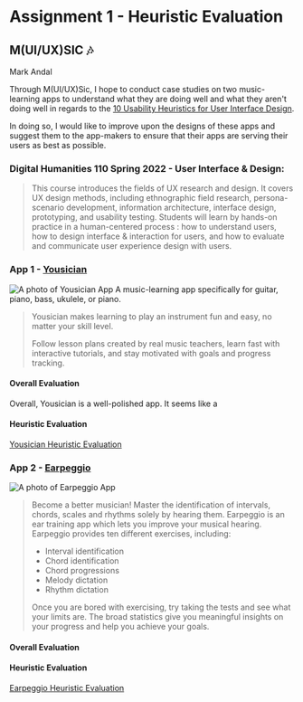 # Assignment 1 - Heuristic Evaluation
## M(UI/UX)SIC 🎶
Mark Andal

Through M(UI/UX)Sic, I hope to conduct case studies on two music-learning apps to understand what they are doing well and what they aren't doing well in regards to the [10 Usability Heuristics for User Interface Design](https://www.nngroup.com/articles/ten-usability-heuristics/).

In doing so, I would like to improve upon the designs of these apps and suggest them to the app-makers to ensure that their apps are serving their users as best as possible.


### Digital Humanities 110 Spring 2022 - User Interface & Design:
> This course introduces the fields of UX research and design. It covers UX design methods, including ethnographic field research, persona-scenario development, information architecture, interface design, prototyping, and usability testing. Students will learn by hands-on practice in a human-centered process : how to understand users, how to design interface & interaction for users, and how to evaluate and communicate user experience design with users.

### App 1 - [Yousician](https://yousician.com/)
![A photo of Yousician App](https://i.imgur.com/yFXU8wR.jpg)
A music-learning app specifically for guitar, piano, bass, ukulele, or piano.
> Yousician makes learning to play an instrument fun and easy, no matter your skill level.
>
> Follow lesson plans created by real music teachers, learn fast with interactive tutorials, and stay motivated with goals and progress tracking.

#### Overall Evaluation
Overall, Yousician is a well-polished app. It seems like a 

#### Heuristic Evaluation
[Yousician Heuristic Evaluation](https://github.com/make-a-mark/dh110/blob/main/Assignment%201/Heuristic%20Evalulation%20-%20Yousician.pdf)

### App 2 - [Earpeggio](https://earpeggio.com/)
![A photo of Earpeggio App](https://i.imgur.com/tQHYYvq.jpg)

> Become a better musician! Master the identification of intervals, chords, scales and rhythms solely by hearing them. Earpeggio is an ear training app which lets you improve your musical hearing. Earpeggio provides ten different exercises, including:
>*  Interval identification
>* Chord identification
>* Chord progressions
>* Melody dictation
>* Rhythm dictation
>
> Once you are bored with exercising, try taking the tests and see what your limits are. The broad statistics give you meaningful insights on your progress and help you achieve your goals.

#### Overall Evaluation


#### Heuristic Evaluation
[Earpeggio Heuristic Evaluation](https://github.com/make-a-mark/dh110/blob/main/Assignment%201/Heuristic%20Evalulation%20-%20Earpeggio.pdf)